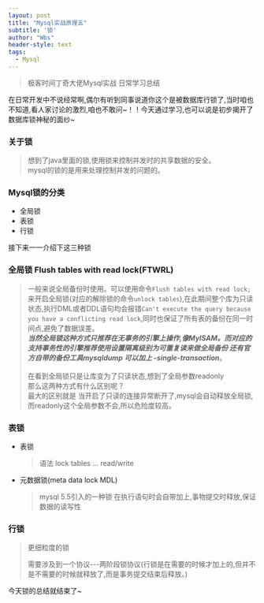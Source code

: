 ```yaml
---
layout: post
title: "Mysql实战原理五"
subtitle: '锁'
author: "Wbs"
header-style: text
tags:
  - Mysql
---
```

>极客时间丁奇大佬Mysql实战
>日常学习总结

在日常开发中不说经常啊,偶尔有听到同事说道你这个是被数据库行锁了,当时咱也不知道,看人家讨论的激烈,咱也不敢问~！！今天通过学习,也可以说是初步揭开了数据库锁神秘的面纱~

### 关于锁
> 想到了java里面的锁,使用锁来控制并发时的共享数据的安全。<br/>
> mysql的锁的是用来处理控制并发的问题的。


### Mysql锁的分类
* 全局锁
* 表锁
* 行锁

接下来一一介绍下这三种锁

### 全局锁 Flush tables with read lock(FTWRL)
> 一般来说全局备份时使用。可以使用命令```Flush tables with read lock;``` 来开启全局锁(对应的解除锁的命令```unlock tables```),在此期间整个库为只读状态,执行DML或者DDL语句均会报错```Can't execute the query because you have a conflicting read lock```,同时也保证了所有表的备份在同一时间点,避免了数据误差。<br/>
> ***当然全局锁这种方式只推荐在无事务的引擎上操作,像MyISAM。而对应的支持事务性的引擎推荐使用设置隔离级别为可重复读来做全局备份 还有官方自带的备份工具mysqldump 可以加上 -single-transaction***。<br/><br/>
> 在看到全局锁只是让库变为了只读状态,想到了全局参数readonly<br/>
> 那么这两种方式有什么区别呢？<br/>
> 最大的区别就是 当开启了只读的连接异常断开了,mysql会自动释放全局锁,而readonly这个全局参数不会,所以危险度较高。


### 表锁

* 表锁

	> 语法 lock tables ... read/write
* 元数据锁(meta data lock MDL)
  > mysql 5.5引入的一种锁 在执行语句时会自带加上,事物提交时释放,保证数据的读写性
  
### 行锁
> 更细粒度的锁
>
>  需要涉及到一个协议---两阶段锁协议(行锁是在需要的时候才加上的,但并不是不需要的时候就释放了,而是事务提交结束后释放。)

今天锁的总结就结束了~ <br/>


